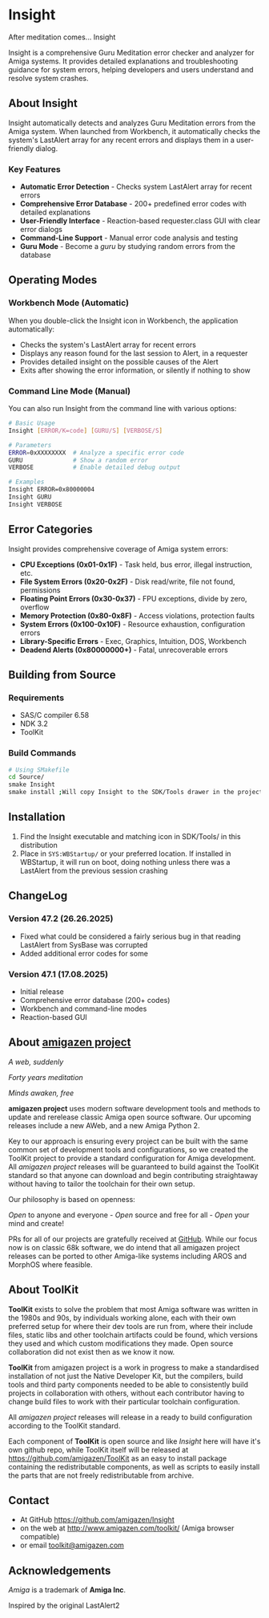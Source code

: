 # Insight

After meditation comes... Insight

Insight is a comprehensive Guru Meditation error checker and analyzer for Amiga systems. It provides detailed explanations and troubleshooting guidance for system errors, helping developers and users understand and resolve system crashes.

## About Insight

Insight automatically detects and analyzes Guru Meditation errors from the Amiga system. When launched from Workbench, it automatically checks the system's LastAlert array for any recent errors and displays them in a user-friendly dialog.

### Key Features

- **Automatic Error Detection** - Checks system LastAlert array for recent errors
- **Comprehensive Error Database** - 200+ predefined error codes with detailed explanations
- **User-Friendly Interface** - Reaction-based requester.class GUI with clear error dialogs
- **Command-Line Support** - Manual error code analysis and testing
- **Guru Mode** - Become a _guru_ by studying random errors from the database

## Operating Modes

### Workbench Mode (Automatic)
When you double-click the Insight icon in Workbench, the application automatically:
- Checks the system's LastAlert array for recent errors
- Displays any reason found for the last session to Alert, in a requester
- Provides detailed insight on the possible causes of the Alert
- Exits after showing the error information, or silently if nothing to show

### Command Line Mode (Manual)
You can also run Insight from the command line with various options:

```bash
# Basic Usage
Insight [ERROR/K=code] [GURU/S] [VERBOSE/S]

# Parameters
ERROR=0xXXXXXXXX  # Analyze a specific error code
GURU              # Show a random error
VERBOSE           # Enable detailed debug output

# Examples
Insight ERROR=0x80000004
Insight GURU
Insight VERBOSE
```

## Error Categories

Insight provides comprehensive coverage of Amiga system errors:

- **CPU Exceptions (0x01-0x1F)** - Task held, bus error, illegal instruction, etc.
- **File System Errors (0x20-0x2F)** - Disk read/write, file not found, permissions
- **Floating Point Errors (0x30-0x37)** - FPU exceptions, divide by zero, overflow
- **Memory Protection (0x80-0x8F)** - Access violations, protection faults
- **System Errors (0x100-0x10F)** - Resource exhaustion, configuration errors
- **Library-Specific Errors** - Exec, Graphics, Intuition, DOS, Workbench
- **Deadend Alerts (0x80000000+)** - Fatal, unrecoverable errors

## Building from Source

### Requirements
- SAS/C compiler 6.58
- NDK 3.2
- ToolKit

### Build Commands
```bash
# Using SMakefile
cd Source/
smake Insight
smake install ;Will copy Insight to the SDK/Tools drawer in the project directory
```

## Installation

1. Find the Insight executable and matching icon in SDK/Tools/ in this distribution
2. Place in `SYS:WBStartup/` or your preferred location. If installed in WBStartup, it will run on boot, doing nothing unless there was a LastAlert from the previous session crashing

## ChangeLog

### Version 47.2 (26.26.2025)

- Fixed what could be considered a fairly serious bug in that reading LastAlert from SysBase was corrupted
- Added additional error codes for some 

### Version 47.1 (17.08.2025)
- Initial release
- Comprehensive error database (200+ codes)
- Workbench and command-line modes
- Reaction-based GUI

## About [amigazen project](http://www.amigazen.com)

*A web, suddenly*

*Forty years meditation*

*Minds awaken, free*

**amigazen project** uses modern software development tools and methods to update and rerelease classic Amiga open source software. Our upcoming releases include a new AWeb, and a new Amiga Python 2.

Key to our approach is ensuring every project can be built with the same common set of development tools and configurations, so we created the ToolKit project to provide a standard configuration for Amiga development. All *amigazen project* releases will be guaranteed to build against the ToolKit standard so that anyone can download and begin contributing straightaway without having to tailor the toolchain for their own setup.

Our philosophy is based on openness:

*Open* to anyone and everyone	- *Open* source and free for all	- *Open* your mind and create!

PRs for all of our projects are gratefully received at [GitHub](https://github.com/amigazen/). While our focus now is on classic 68k software, we do intend that all amigazen project releases can be ported to other Amiga-like systems including AROS and MorphOS where feasible.

## About ToolKit

**ToolKit** exists to solve the problem that most Amiga software was written in the 1980s and 90s, by individuals working alone, each with their own preferred setup for where their dev tools are run from, where their include files, static libs and other toolchain artifacts could be found, which versions they used and which custom modifications they made. Open source collaboration did not exist then as we know it now. 

**ToolKit** from amigazen project is a work in progress to make a standardised installation of not just the Native Developer Kit, but the compilers, build tools and third party components needed to be able to consistently build projects in collaboration with others, without each contributor having to change build files to work with their particular toolchain configuration. 

All *amigazen project* releases will release in a ready to build configuration according to the ToolKit standard.

Each component of **ToolKit** is open source and like *Insight* here will have it's own github repo, while ToolKit itself will be released at https://github.com/amigazen/ToolKit as an easy to install package containing the redistributable components, as well as scripts to easily install the parts that are not freely redistributable from archive.

## Contact 

- At GitHub https://github.com/amigazen/Insight
- on the web at http://www.amigazen.com/toolkit/ (Amiga browser compatible)
- or email toolkit@amigazen.com

## Acknowledgements

*Amiga* is a trademark of **Amiga Inc**. 

Inspired by the original LastAlert2 